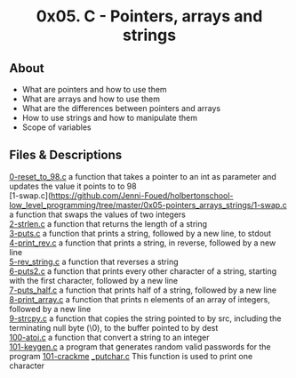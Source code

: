 # <div align="center">0x05. C - Pointers, arrays and strings</div>

## About

   - What are pointers and how to use them
   - What are arrays and how to use them
   - What are the differences between pointers and arrays
   - How to use strings and how to manipulate them
   - Scope of variables

## Files & Descriptions

[0-reset_to_98.c](https://github.com/Jenni-Foued/holbertonschool-low_level_programming/tree/master/0x05-pointers_arrays_strings/0-reset_to_98.c)  a function that takes a pointer to an int as parameter and updates the value it points to to 98</br>
[1-swap.c](https://github.com/Jenni-Foued/holbertonschool-low_level_programming/tree/master/0x05-pointers_arrays_strings/1-swap.c  a function that swaps the values of two integers</br>
[2-strlen.c](https://github.com/Jenni-Foued/holbertonschool-low_level_programming/tree/master/0x05-pointers_arrays_strings/2-strlen.c)  a function that returns the length of a string </br>
[3-puts.c](https://github.com/Jenni-Foued/holbertonschool-low_level_programming/tree/master/0x05-pointers_arrays_strings/3-puts.c)  a function that prints a string, followed by a new line, to stdout </br>
[4-print_rev.c](https://github.com/Jenni-Foued/holbertonschool-low_level_programming/tree/master/0x05-pointers_arrays_strings/4-print_rev.c)  a function that prints a string, in reverse, followed by a new line </br>
[5-rev_string.c](https://github.com/Jenni-Foued/holbertonschool-low_level_programming/tree/master/0x05-pointers_arrays_strings/5-rev_string.c)  a function that reverses a string </br>
[6-puts2.c](https://github.com/Jenni-Foued/holbertonschool-low_level_programming/tree/master/0x05-pointers_arrays_strings/6-puts2.c)  a function that prints every other character of a string, starting with the first character, followed by a new line </br>
[7-puts_half.c](https://github.com/Jenni-Foued/holbertonschool-low_level_programming/tree/master/0x05-pointers_arrays_strings/7-puts_half.c)  a function that prints half of a string, followed by a new line </br>
[8-print_array.c](https://github.com/Jenni-Foued/holbertonschool-low_level_programming/tree/master/0x05-pointers_arrays_strings/8-print_array.c)  a function that prints n elements of an array of integers, followed by a new line </br>
[9-strcpy.c](https://github.com/Jenni-Foued/holbertonschool-low_level_programming/tree/master/0x05-pointers_arrays_strings/9-strcpy.c)   a function that copies the string pointed to by src, including the terminating null byte (\0), to the buffer pointed to by dest </br>
[100-atoi.c](https://github.com/Jenni-Foued/holbertonschool-low_level_programming/tree/master/0x05-pointers_arrays_strings/100-atoi.c)  a function that convert a string to an integer </br>
[101-keygen.c](https://github.com/Jenni-Foued/holbertonschool-low_level_programming/tree/master/0x05-pointers_arrays_strings/101-keygen.c)   a program that generates random valid passwords for the program [101-crackme](https://github.com/holbertonschool/0x04.c/blob/master/101-crackme)
[_putchar.c](https://github.com/holbertonschool/_putchar.c/blob/master/_putchar.c) This function is used to print one character</br>

